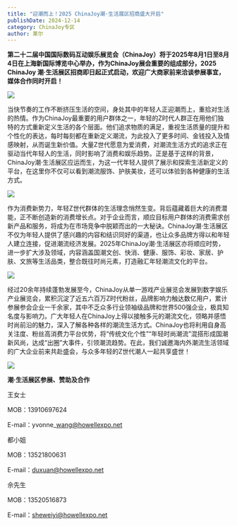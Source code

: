```yaml
---
title: "迎潮而上！2025 ChinaJoy潮·生活展区招商盛大开启"
publishDate: 2024-12-14
category: ChinaJoy专区
author: 莱尔
---
```


**第二十二届中国国际数码互动娱乐展览会（ChinaJoy）将于2025年8月1日至8月4日在上海新国际博览中心举办，作为ChinaJoy展会重要的组成部分，2025 ChinaJoy 潮·生活展区招商即日起正式启动，欢迎广大商家前来洽谈参展事宜，媒体合作同时开启！**

![](https://ec-net-1251389766.cos.ap-shanghai.myqcloud.com/wp-content/uploads/2024/12/20241214165014857.png)

当快节奏的工作不断挤压生活的空间，身处其中的年轻人正迎潮而上，重拾对生活的热情。作为ChinaJoy最重要的用户群体之一，年轻的Z时代人群正在用他们独特的方式重新定义生活的各个层面。他们追求物质的满足，重视生活质量的提升和个性化的表达，每时每刻都在重新定义潮流，为此投入了更多时间、金钱投入及情感映射，从而诞生新价值。大量Z世代愿意为爱消费，对潮流生活方式的追求正在驱动当代年轻人的生活，同时影响了消费和娱乐趋势。正是基于这样的背景，ChinaJoy潮·生活展区应运而生，为这一代年轻人提供了展示和探索生活新定义的平台，在这里你不仅可以看到潮流服饰、护肤美妆，还可以体验到各种健康的生活方式。

![](https://ec-net-1251389766.cos.ap-shanghai.myqcloud.com/wp-content/uploads/2024/12/20241214165017586.png)

作为消费新势力，年轻Z世代群体的生活理念悄然生变。背后蕴藏着巨大的消费潜能，正不断创造新的消费增长点。对于企业而言，顺应目标用户群体的消费需求创新产品和服务，将成为在市场竞争中脱颖而出的一大秘诀。ChinaJoy潮·生活展区不仅为年轻人提供了感兴趣的内容和结识同好的渠道，也让众多品牌方得以和年轻人建立连接，促进潮流经济发展。2025年ChinaJoy潮·生活展区亦将顺应时势，进一步扩大涉及领域，内容涵盖国潮文创、快消、健康、服饰、彩妆、家居、护肤、文旅等生活品类，整合既往时尚元素，打造融汇年轻潮流文化的平台。

![](https://ec-net-1251389766.cos.ap-shanghai.myqcloud.com/wp-content/uploads/2024/12/20241214165020927.png)

经过20余年持续蓬勃发展至今，ChinaJoy从单一游戏产业展览会发展到数字娱乐产业展览会，累积沉淀了近五六百万Z时代粉丝，品牌影响力触达数亿用户，累计参展参会企业一千余家，其中不乏众多行业领袖级品牌和世界500强企业，极具知名度与影响力。广大年轻人在ChinaJoy上得以接触多元的潮流文化，领略并感悟时尚前沿的魅力，深入了解各种各样的潮流生活方式。ChinaJoy也将利用自身高关注度、粉丝高消费力平台优势，将“传统文化个性”“年轻时尚潮流”混搭形成国潮新风尚，达成“出圈”大事件，引领潮流趋势。在此，我们诚邀海内外潮流生活领域的广大企业前来共赴盛会，与众多年轻的Z世代潮人一起共享盛世！

![](https://ec-net-1251389766.cos.ap-shanghai.myqcloud.com/wp-content/uploads/2024/12/20241214165024814.png)

**潮·生活展区参展、赞助及合作**

王女士

MOB：13910697624

E-mail：yvonne\_wang@howellexpo.net

都小姐

MOB：13521800631

E-mail：duxuan@howellexpo.net

佘先生

MOB：13520516873

E-mail：sheweiyi@howellexpo.net
